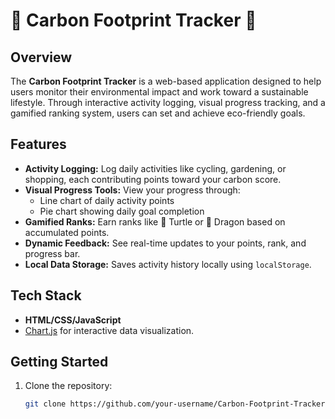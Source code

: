 # 🌱 Carbon Footprint Tracker 🌱

## Overview
The **Carbon Footprint Tracker** is a web-based application designed to help users monitor their environmental impact and work toward a sustainable lifestyle. Through interactive activity logging, visual progress tracking, and a gamified ranking system, users can set and achieve eco-friendly goals.

## Features
- **Activity Logging:** Log daily activities like cycling, gardening, or shopping, each contributing points toward your carbon score.
- **Visual Progress Tools:** View your progress through:
  - Line chart of daily activity points
  - Pie chart showing daily goal completion
- **Gamified Ranks:** Earn ranks like 🐢 Turtle or 🐲 Dragon based on accumulated points.
- **Dynamic Feedback:** See real-time updates to your points, rank, and progress bar.
- **Local Data Storage:** Saves activity history locally using `localStorage`.

## Tech Stack
- **HTML/CSS/JavaScript**
- [Chart.js](https://www.chartjs.org/) for interactive data visualization.

## Getting Started
1. Clone the repository:
   ```bash
   git clone https://github.com/your-username/Carbon-Footprint-Tracker.git
